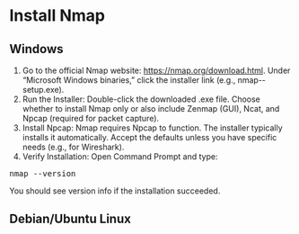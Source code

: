 # Install Nmap
## Windows

1. Go to the official Nmap website: https://nmap.org/download.html.
   Under “Microsoft Windows binaries,” click the installer link (e.g., nmap-<version>-setup.exe).
2. Run the Installer:
   Double-click the downloaded .exe file.
   Choose whether to install Nmap only or also include Zenmap (GUI), Ncat, and Npcap (required for packet capture).
3. Install Npcap:
    Nmap requires Npcap to function.
    The installer typically installs it automatically. Accept the defaults unless you have specific needs (e.g., for Wireshark).
4. Verify Installation:
   Open Command Prompt and type:
<pre>nmap --version</pre>
  You should see version info if the installation succeeded.




## Debian/Ubuntu Linux
